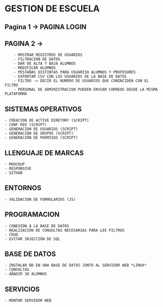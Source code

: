 # GESTION DE ESCUELA
## Pagina 1  -> PAGINA LOGIN

## PAGINA 2 -> 
        - MOSTRAR REGISTROS DE USUARIOS
        - FILTRACION DE DATOS
        - DAR DE ALTA Y BAJA ALUMNOS
        - MODIFICAR ALUMNOS
        - PESTAÑAS DISTINTAS PARA USUARISO ALUMNOS Y PROFESORES
        - EXPORTAR CSV CON LOS USUARIOS DE LA BASE DE DATOS
        - FILTRO -> DECIR EL NUMERO DE USUARIOS QUE CONINCIDEN CON EL FILTRO
        - PERSONAL DE ADMINISTRACION PUEDEN ENVIAR CORREOS DESDE LA MISMA PLATAFORMA

## SISTEMAS OPERATIVOS

    - CREACION DE ACTIVE DIRETORY (SCRIPT)
    - CONF RED (SCRIPT)
    - GENERACION DE USUARIOS (SCRIPT)
    - GENERACION DE GRUPOS (SCRIPT)
    - GENERACIÓN DE PERMISOS (SCRIPT)

## LLENGUAJE DE MARCAS

    - MOOCKUP
    - RESPONSIVE
    - GITHUB

## ENTORNOS

    - VALIDACION DE FORMULARIOS (JS)

## PROGRAMACION
    - CONEXIÓN A LA BASE DE DATOS
    - REALIZACIÓN DE CONSULTAS NECESARIAS PARA LOS FILTROS
    - CRUD
    - EVITAR INJECCIÓN DE SQL

## BASE DE DATOS
    - INSTALAR BD EN UNA BASE DE DATOS JUNTO AL SERVIDOR WEB *LINUX*
    - CONSULTAS
    - AÑADIR 30 ALUMNOS
## SERVICIOS
    - MONTAR SERVIDOR WEB
